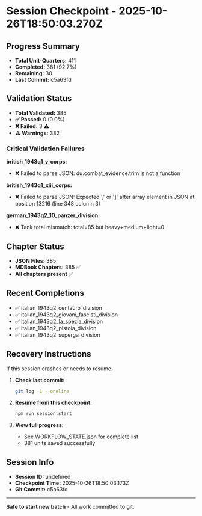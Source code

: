 # Session Checkpoint - 2025-10-26T18:50:03.270Z

## Progress Summary

- **Total Unit-Quarters:** 411
- **Completed:** 381 (92.7%)
- **Remaining:** 30
- **Last Commit:** c5a63fd

## Validation Status

- **Total Validated:** 385
- **✅ Passed:** 0 (0.0%)
- **❌ Failed:** 3 ⚠️
- **⚠️ Warnings:** 382

### Critical Validation Failures

**british_1943q1_v_corps:**
  - ❌ Failed to parse JSON: du.combat_evidence.trim is not a function

**british_1943q1_xiii_corps:**
  - ❌ Failed to parse JSON: Expected ',' or ']' after array element in JSON at position 13216 (line 348 column 3)

**german_1943q2_10_panzer_division:**
  - ❌ Tank total mismatch: total=85 but heavy+medium+light=0

## Chapter Status

- **JSON Files:** 385
- **MDBook Chapters:** 385 ✅
- **All chapters present** ✅

## Recent Completions

- ✅ italian_1943q2_centauro_division
- ✅ italian_1943q2_giovani_fascisti_division
- ✅ italian_1943q2_la_spezia_division
- ✅ italian_1943q2_pistoia_division
- ✅ italian_1943q2_superga_division

## Recovery Instructions

If this session crashes or needs to resume:

1. **Check last commit:**
   ```bash
   git log -1 --oneline
   ```

2. **Resume from this checkpoint:**
   ```bash
   npm run session:start
   ```

3. **View full progress:**
   - See WORKFLOW_STATE.json for complete list
   - 381 units saved successfully

## Session Info

- **Session ID:** undefined
- **Checkpoint Time:** 2025-10-26T18:50:03.173Z
- **Git Commit:** c5a63fd

---

**Safe to start new batch** - All work committed to git.
